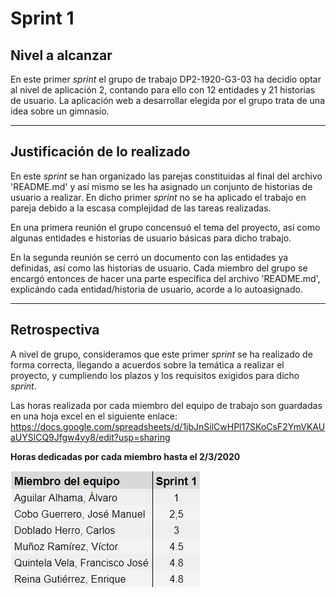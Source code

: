 # Sprint 1

## Nivel a alcanzar

En este primer _sprint_ el grupo de trabajo DP2-1920-G3-03 ha decidio optar al nivel de aplicación 2, contando para ello con 12 entidades y 21 historias de usuario. La aplicación web a desarrollar elegida por el grupo trata de una idea sobre un gimnasio.

---

## Justificación de lo realizado

En este _sprint_ se han organizado las parejas constituidas al final del archivo 'README.md' y así mismo se les ha asignado un conjunto de historias de usuario a realizar. En dicho primer _sprint_ no se ha aplicado el trabajo en pareja debido a la escasa complejidad de las tareas realizadas.

En una primera reunión el grupo concensuó el tema del proyecto, así como algunas entidades e historias de usuario básicas para dicho trabajo.

En la segunda reunión se cerró un documento con las entidades ya definidas, así como las historias de usuario. Cada miembro del grupo se encargó entonces de hacer una parte específica del archivo 'README.md', explicándo cada entidad/historia de usuario, acorde a lo autoasignado.

---

## Retrospectiva

A nivel de grupo, consideramos que este primer _sprint_ se ha realizado de forma correcta, llegando a acuerdos sobre la temática a realizar el proyecto, y cumpliendo los plazos y los requisitos exigidos para dicho _sprint_.

Las horas realizada por cada miembro del equipo de trabajo son guardadas en una hoja excel en el siguiente enlace: https://docs.google.com/spreadsheets/d/1jbJnSilCwHPl17SKoCsF2YmVKAUaUYSlCQ9Jfgw4vy8/edit?usp=sharing

**Horas dedicadas por cada miembro hasta el 2/3/2020**

![](/imagesDocumentation\Horas.PNG)
